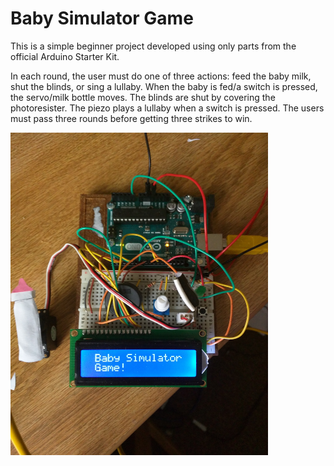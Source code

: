 # Baby Simulator Game

This is a simple beginner project developed using only parts from the official Arduino Starter Kit. 

In each round, the user must do one of three actions: feed the baby milk, shut the blinds, or sing a lullaby. When the baby is fed/a switch is pressed, the servo/milk bottle moves. The blinds are shut by covering the photoresister. The piezo plays a lullaby when a switch is pressed. The users must pass three rounds before getting three strikes to win.

<img src="https://github.com/SallyPY/baby_simulator_game/blob/master/img/game.jpg" width="412" height="516" />
